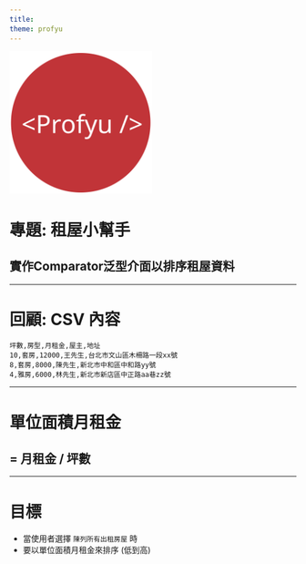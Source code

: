 ```yaml
---
title:  
theme: profyu
---
```


<!-- .slide: data-background="assets/background.png" -->
<img style='border:none;background:none;box-shadow:none;' src='assets/logo.svg' width="250"/>

# 專題: 租屋小幫手
## 實作Comparator泛型介面以排序租屋資料

---

# 回顧: CSV 內容

```csv
坪數,房型,月租金,屋主,地址
10,套房,12000,王先生,台北市文山區木柵路一段xx號
8,套房,8000,陳先生,新北市中和區中和路yy號
4,雅房,6000,林先生,新北市新店區中正路aa巷zz號
```

---

# 單位面積月租金
## = 月租金 / 坪數

---

# 目標

* 當使用者選擇 `陳列所有出租房屋` 時
* 要以單位面積月租金來排序 (低到高)